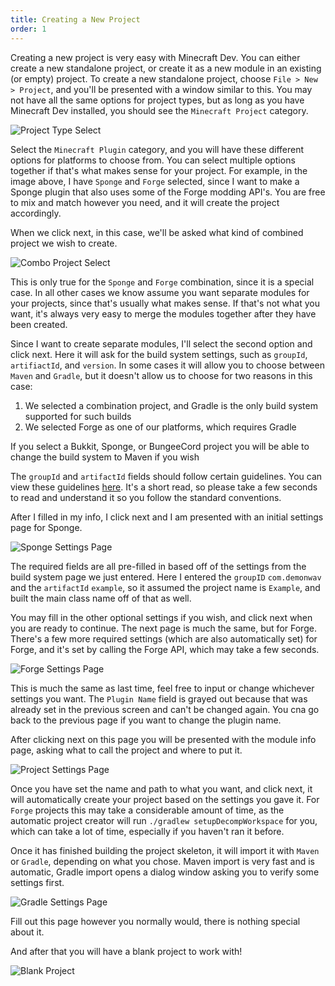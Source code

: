 ```yaml
---
title: Creating a New Project
order: 1
---
```


Creating a new project is very easy with Minecraft Dev. You can either create a new standalone project, or
create it as a new module in an existing (or empty) project. To create a new standalone project, choose
`File > New > Project`, and you'll be presented with a window similar to this. You may not have all the same options for
project types, but as long as you have Minecraft Dev installed, you should see the `Minecraft Project`
category.

![Project Type Select](/assets/gettingstarted/projecttype.png)

Select the `Minecraft Plugin` category, and you will have these different options for platforms to choose from. You can
select multiple options together if that's what makes sense for your project. For example, in the image above, I have
`Sponge` and `Forge` selected, since I want to make a Sponge plugin that also uses some of the Forge modding API's. You
are free to mix and match however you need, and it will create the project accordingly.

When we click next, in this case, we'll be asked what kind of combined project we wish to create.

![Combo Project Select](/assets/gettingstarted/comboproject.png)

This is only true for the `Sponge` and `Forge` combination, since it is a special case. In all other cases we know
assume you want separate modules for your projects, since that's usually what makes sense. If that's not what you want,
it's always very easy to merge the modules together after they have been created.

Since I want to create separate modules, I'll select the second option and click next. Here it will ask for the build
system settings, such as `groupId`, `artifiactId`, and `version`. In some cases it will allow you to choose between
`Maven` and `Gradle`, but it doesn't allow us to choose for two reasons in this case:

 1. We selected a combination project, and Gradle is the only build system supported for such builds
 2. We selected Forge as one of our platforms, which requires Gradle
 
If you select a Bukkit, Sponge, or BungeeCord project you will be able to change the build system to Maven if you wish

The `groupId` and `artifactId` fields should follow certain guidelines. You can view these guidelines
[here](https://maven.apache.org/guides/mini/guide-naming-conventions.html). It's a short read, so please take a few
seconds to read and understand it so you follow the standard conventions.

After I filled in my info, I click next and I am presented with an initial settings page for Sponge.

![Sponge Settings Page](/assets/gettingstarted/spongesettings.png)

The required fields are all pre-filled in based off of the settings from the build system page we just entered. Here I
entered the `groupID` `com.demonwav` and the `artifactId` `example`, so it assumed the project name is `Example`, and
built the main class name off of that as well.

You may fill in the other optional settings if you wish, and click next when you are ready to continue. The next page
is much the same, but for Forge. There's a few more required settings (which are also automatically set) for Forge,
and it's set by calling the Forge API, which may take a few seconds.

![Forge Settings Page](/assets/gettingstarted/forgesettings.png)

This is much the same as last time, feel free to input or change whichever settings you want. The `Plugin Name` field is
grayed out because that was already set in the previous screen and can't be changed again. You cna go back to the
previous page if you want to change the plugin name.

After clicking next on this page you will be presented with the module info page, asking what to call the project and
where to put it.

![Project Settings Page](/assets/gettingstarted/projectsettings.png)

Once you have set the name and path to what you want, and click next, it will automatically create your project based
on the settings you gave it. For `Forge` projects this may take a considerable amount of time, as the
automatic project creator will run `./gradlew setupDecompWorkspace` for you, which can take a lot of time, especially
if you haven't ran it before.

Once it has finished building the project skeleton, it will import it with `Maven` or `Gradle`, depending on what you
chose. Maven import is very fast and is automatic, Gradle import opens a dialog window asking you to verify some
settings first.

![Gradle Settings Page](/assets/gettingstarted/gradlesettings.png)

Fill out this page however you normally would, there is nothing special about it.

And after that you will have a blank project to work with!

![Blank Project](/assets/gettingstarted/blankproject.png)
